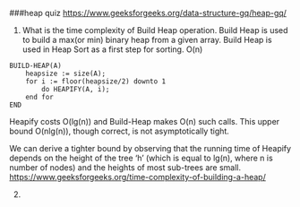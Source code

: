 ###heap quiz
https://www.geeksforgeeks.org/data-structure-gq/heap-gq/

1. What is the time complexity of Build Heap operation. Build Heap is used to build a max(or min) binary heap from a given array. 
Build Heap is used in Heap Sort as a first step for sorting. O(n)
```
BUILD-HEAP(A) 
    heapsize := size(A); 
    for i := floor(heapsize/2) downto 1 
        do HEAPIFY(A, i); 
    end for 
END
```
Heapify costs O(lg(n)) and Build-Heap makes O(n) such calls. This upper bound O(nlg(n)), though correct, is not asymptotically tight. 

We can derive a tighter bound by observing that the running time of Heapify depends on the height of the tree ‘h’
(which is equal to lg(n), where n is number of nodes) and the heights of most sub-trees are small.
https://www.geeksforgeeks.org/time-complexity-of-building-a-heap/

2. 
